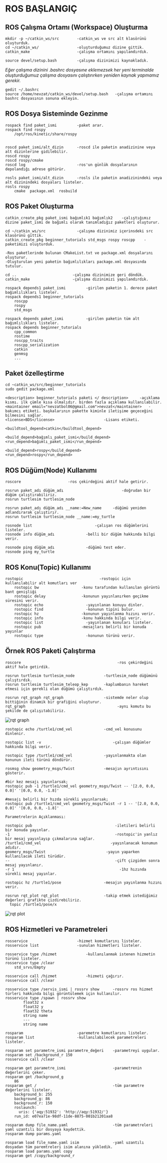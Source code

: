# ROS BAŞLANGIÇ

## ROS Çalışma Ortamı (Workspace) Oluşturma  

    mkdir -p ~/catkin_ws/src        -catkin_ws ve src alt klasörünü oluşturduk.
    cd ~/catkin_ws/	                -oluşturduğumuz dizine gittik.
    catkin_make                     -çalışma ortamını yapılandırdık.
    
    source devel/setup.bash         -çalışma dizinimizi kaynakladık.
*Eğer çalışma dizinini .bashrc dosyasıne eklemezsek her yeni terminalde oluşturduğumuz çalışma dosyasını çalıştırırken yeniden kaynak yapmamız gerekir.*

    gedit ~/.bashrc 			         
    source /home/nevzat/catkin_ws/devel/setup.bash   -çalışma ortamını bashrc dosyasının sonuna ekleyin.
    
## ROS Dosya Sisteminde Gezinme

    rospack find paket_ismi         -paket arar.
    rospack find rospy
        /opt/ros/kinetic/share/rospy

    
    roscd paket_ismi/alt_dizin      -roscd ile paketin anadizinine veya alt dizinlerine gidilebilir.
    roscd rospy
    roscd rospy/cmake 
    roscd log                       -ros'un günlük dosyalarının depolandığı adrese götürür.
    
    rosls paket_ismi/alt_dizin	    -rosls ile paketin anadizinindeki veya alt dizinindeki dosyaları listeler.
    rosls rospy
        cmake  package.xml  rosbuild

## ROS Paket Oluşturma

    catkin_create_pkg paket_ismi bağımlık1 bağımlık2	-çalıştığımız dizine paket_ismi de bağımlı olarak tanımladığız paketleri oluşturur.
    
    cd ~/catkin_ws/src              -çalışma dizinimiz içerinsdeki src klasörünü gittik.
    catkin_create_pkg beginner_tutorials std_msgs rospy roscpp    -paketimizi oluşturduk.
    
    -Ros paketlerinde bulunan CMakeList.txt ve package.xml dosyalarını oluşturur.
    -Oluşturulan yeni paketin bağımlılıkları package.xml dosyasında tutulur.
    
    cd ..                         -çalışma dizinimize geri döndük.
    catkin_make                   -çalışma dizinimizi yapılandırdık.
    
    rospack depends1 paket_ismi			-girilen paketin 1. derece paket bağımlılıkları listeler.
    rospack depends1 beginner_tutorials 
        roscpp
        rospy
        std_msgs
        
    rospack depends paket_ismi			-girilen paketin tüm alt bağımlılıkları listeler.
    rospack depends beginner_tutorials
        cpp_common
        rostime
        roscpp_traits
        roscpp_serialization
        catkin
        genmsg
        ...
     
## Paket özelleştirme
    
    cd ~catkin_ws/src/beginner_tutorials
    sudo gedit package.xml

    <description> beginner_tutorials paketi </ description>		-açıklama kısmı. ilk çümle kısa olmalıdır. birden fazla açıklama kullanılabilir.
    <maintainer email="nevzatbol06@gmail.com">nevzat</maintainer>	-bakımcı etiketi. başkalarının pakette kiminle iletişime geçeceğini bilmesini sağlar.
    <license>BDS</license>						-Lisans etiketi.
    
    <buildtool_depend>catkin</buildtool_depend>		
    
    <build_depend>bağımlı_paket_ismi</build_depend>
    <run_depend>bağımlı_paket_ismi</run_depend>
    
    <build_depend>rospy</build_depend>
    <run_depend>rospy</run_depend>
    
## ROS Düğüm(Node) Kullanımı

    roscore						-ros çekirdeğini aktif hale getirir.
    
    rosrun paket_adı düğüm_adı			                -doğrudan bir düğüm çalıştırabiliriz.
    rosrun turtlesim turtlesim_node
    
    rosrun paket_adı düğüm_adı __name:=New_name	    -düğümü yeniden adlandırarak çalıştırır.
    rosrun turtlesim turtlesim_node __name:=my_turtle
    
    rosnode list					        -çalışan ros düğümlerini listeler.
    rosnode info düğüm_adı				-belli bir düğüm hakkında bilgi verir.
   
    rosnode ping düğüm_adı				-düğümü test eder.
    rosnode ping my_turtle
## ROS Konu(Topic) Kullanımı

    rostopic				                  -rostopic için kullanılabilir alt komutları ver
        rostopic bw	                  -konu tarafından kullanılan görüntü bant genişliği
        rostopic delay	              -konunun yayınlanırken geçikme süresini verir.
        rostopic echo	                -yayınlanan konuyu dinler.
        rostopic find	                -konunun tipini bulur.
        rostopic hz	                  -konunun yayınlanma hızını verir.    
        rostopic info                 -konu hakkında bilgi verir.
        rostopic list	                -yayınlanan konuları listeler.
        rostopic pub                  -mesajları belirli bir konuda yayınlar
        rostopic type	                -konunun türünü verir.

## Örnek ROS Paketi Çalıştırma
    
    roscore						                      -ros çekirdeğini aktif hale getirdik.
    
    rosrun turtlesim turtlesim_node			    -turtlesim_node düğümünü çalıştırdık.
    rosrun turtlesim turtlesim_teleop_kep		-kaplumbanın hareket etmesi için gerekli olan düğümü çalıştırdık.

    rosrun rqt_graph rqt_graph			        -sistemde neler olup bittiğinin dinamik bir grafiğini oluşturur.
    rqt_graph					                      -aynı komutu bu şekilde de çalışıtabiliriz.
    
![rqt graph](http://wiki.ros.org/ROS/Tutorials/UnderstandingTopics?action=AttachFile&do=get&target=rqt_graph_turtle_key2.png)
    
    rostopic echo /turtle1/cmd_vel			    -cmd_vel konusunu dinlenir.
    
    rostopic list -v				                -çalışan düğümler hakkında bilgi verir.
    
    rostopic type /turtle1/cmd_vel			    -yayınlanmakta olan konunun ileti türünü döndürür.
    
    rosmsg show geometry_msgs/Twist			    -mesajın ayrıntısını gösterir.
    
    #bir kez mesajı yayınlarsak;
    rostopic pub -1 /turtle1/cmd_vel geometry_msgs/Twist -- '[2.0, 0.0, 0.0]' '[0.0, 0.0, -1.8]'
    
    #mesajı belirli bir hızda sürekli yayınlarsak;
    rostopic pub /turtle1/cmd_vel geometry_msgs/Twist -r 1 -- '[2.0, 0.0, 0.0]' '[0.0, 0.0, -1.8]'
   
    Parametrelerin Açıklanması:
    
    rostopic pub					                 -iletileri belirli bir konuda yayınlar.
    -1						                         -rostopic'in yanlız bir mesaj yayınlayıp çıkmalarına sağlar.
    /turtle1/cmd_vel				               -yayınlanacak konumun adıdır.
    geomery_msgs/Twist				             -yayın yaparken kullanılacak ileti türüdür.
    --						                         -çift çizgiden sonra mesaj yayınlanır.
    -r 1						                       -1hz hızında sürekli mesaj yayınlar.
   
    rostopic hz /turtle1/pose			        -mesajın yayınlanma hızını verir.

    rosrun rqt_plot rqt_plot			        -takip etmek istediğimiz değerleri grafikte çizdirebiliriz.
      topic /turtle1/pose/x	
      
![rqt plot](http://wiki.ros.org/ROS/Tutorials/UnderstandingTopics?action=AttachFile&do=get&target=rqt_plot.png)

## ROS Hizmetleri ve Parametreleri

    rosservice					    -hizmet komutlarını listeler.
    rosservice list					-sunulan hizmetleri listeler.

    rosservice type /hizmet				-kullanılanmak istenen hizmetin türünü listeler.
    rosservice type /clear
        std_srvs/Empty
        
    rosservice call /hizmet				-hizmeti çağırır.
    rosservice call /clear
        
    rosservice type /servis_ismi | rossrv show		-rossrv ros hizmet türleri hakkında bilgi görüntülemek için kullanılır.
    rosservice type /spawn | rossrv show
            float32 x
            float32 y
            float32 theta
            string name
            ---
            string name

    rosparam					    -paremetre komutlarını listeler.
    rosparam list					-kullanılabilecek parametreleri listeler.

    rosparam set parametre_ismi parametre_değeri	-parametreyi uygular.
    rosparam set /background_r 150
    rosservice call /clear
    
    rosparam get parametre_ismi			            -parametrenin değerlerini çeker.
    rosparam get /background_g
        86
    rosparam get /					                -tüm parametre değerlerini listeler.
        background_b: 255
        background_g: 86
        background_r: 150
        roslaunch:
          uris: {'aqy:51932': 'http://aqy:51932/'}
        run_id: e07ea71e-98df-11de-8875-001b21201aa8

    rosparam dump file_name.yaml			        -tüm parametreleri yaml uzantılı bir dosyaya kaydettik.
    rosparam dump params.yaml
    
    rosparam load file_name.yaml isim		        -yaml uzantılı dosyadan tüm paremtreleri isim alanına yükledik.
    rosparam load params.yaml copy
    rosparam get /copy/background_r
    
    
